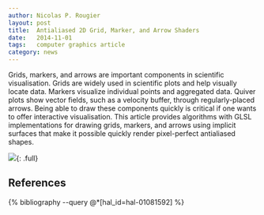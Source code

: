 ```yaml
---
author: Nicolas P. Rougier
layout: post
title:  Antialiased 2D Grid, Marker, and Arrow Shaders
date:   2014-11-01
tags:   computer graphics article
category: news
---
```



Grids, markers, and arrows are important components in scientific
visualisation. Grids are widely used in scientific plots and help visually
locate data. Markers visualize individual points and aggregated data. Quiver
plots show vector fields, such as a velocity buffer, through regularly-placed
arrows. Being able to draw these components quickly is critical if one wants to
offer interactive visualisation. This article provides algorithms with GLSL
implementations for drawing grids, markers, and arrows using implicit surfaces
that make it possible quickly render pixel-perfect antialiased shapes.

![]({{site.baseurl}}/images/JCGT-3.png){: .full}

## References

{% bibliography --query @*[hal_id=hal-01081592] %}
